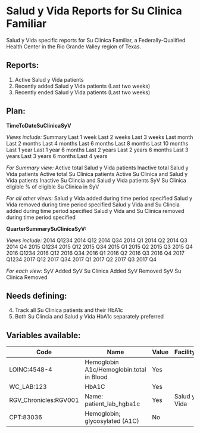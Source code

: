 # Salud y Vida Reports for Su Clinica Familiar

Salud y Vida specific reports for Su Clinica Familiar, a Federally-Qualified Health Center in the Rio Grande Valley region of Texas.

## Reports:

1. Active Salud y Vida patients
2. Recently added Salud y Vida patients (Last two weeks)
3. Recently ended Salud y Vida patients (Last two weeks)

## Plan:

**TimeToDateSuClinicaSyV**

*Views include:*
Summary
Last 1 week
Last 2 weeks
Last 3 weeks
Last month
Last 2 months
Last 4 months
Last 6 months
Last 8 months
Last 10 months
Last 1 year
Last 1 year 6 months
Last 2 years
Last 2 years 6 months
Last 3 years
Last 3 years 6 months
Last 4 years

*For Summary view:*
Active total Salud y Vida patients
Inactive total Salud y Vida patients
Active total Su Clinica patients
Active Su Clinica and Salud y Vida patients
Inactive Su Clincia and Salud y Vida patients
SyV Su Clinica eligible
% of eligible Su Clinica in SyV

*For all other views:*
Salud y Vida added during time period specified
Salud y Vida removed during time period specified
Salud y Vida and Su Clincia added during time period specified
Salud y Vida and Su Clinica removed during time period specified

**QuarterSummarySuClinicaSyV:**

*Views include:*
2014 Q1234
2014 Q12
2014 Q34
2014 Q1
2014 Q2
2014 Q3
2014 Q4
2015 Q1234
2015 Q12
2015 Q34
2015 Q1
2015 Q2
2015 Q3
2015 Q4
2016 Q1234
2016 Q12
2016 Q34
2016 Q1
2016 Q2
2016 Q3
2016 Q4
2017 Q1234
2017 Q12
2017 Q34
2017 Q1
2017 Q2
2017 Q3
2017 Q4

*For each view:*
SyV Added
SyV Su Clinica Added
SyV Removed
SyV Su Clinica Removed

## Needs defining:
4. Track all Su Clinica patients and their HbA1c
5. Both Su Clincia and Salud y Vida HbA1c separately preferred

## Variables available:

| Code | Name | Value | Facility |
| ---- | ---- | ----- | -------- | 
| LOINC:4548-4 | Hemoglobin A1c/Hemoglobin.total in Blood | Yes | |
| WC_LAB:123 | HbA1C | Yes | |
| RGV_Chronicles:RGV001 | Name: patient_lab_hgba1c | Yes | Salud y Vida |
| CPT:83036 | Hemoglobin; glycosylated (A1C) | No | |
